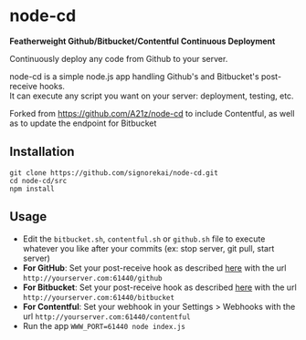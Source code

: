 node-cd
=======

**Featherweight Github/Bitbucket/Contentful Continuous Deployment**

Continuously deploy any code from Github to your server.  

node-cd is a simple node.js app handling Github's and Bitbucket's post-receive hooks.  
It can execute any script you want on your server: deployment, testing, etc. 

Forked from https://github.com/A21z/node-cd to include Contentful, as well as to update the endpoint for Bitbucket

## Installation

	git clone https://github.com/signorekai/node-cd.git
	cd node-cd/src
	npm install

## Usage

* Edit the `bitbucket.sh`, `contentful.sh` or `github.sh` file to execute whatever you like after your commits (ex: stop server, git pull, start server)
* **For GitHub**: Set your post-receive hook as described [here](https://help.github.com/articles/post-receive-hooks) with the url `http://yourserver.com:61440/github`
* **For Bitbucket**:  Set your post-receive hook as described [here](https://confluence.atlassian.com/display/BITBUCKET/POST+hook+management) with the url `http://yourserver.com:61440/bitbucket`
* **For Contentful**: Set your webhook in your Settings > Webhooks with the url `http://yourserver.com:61440/contentful`
* Run the app
	`WWW_PORT=61440 node index.js`
